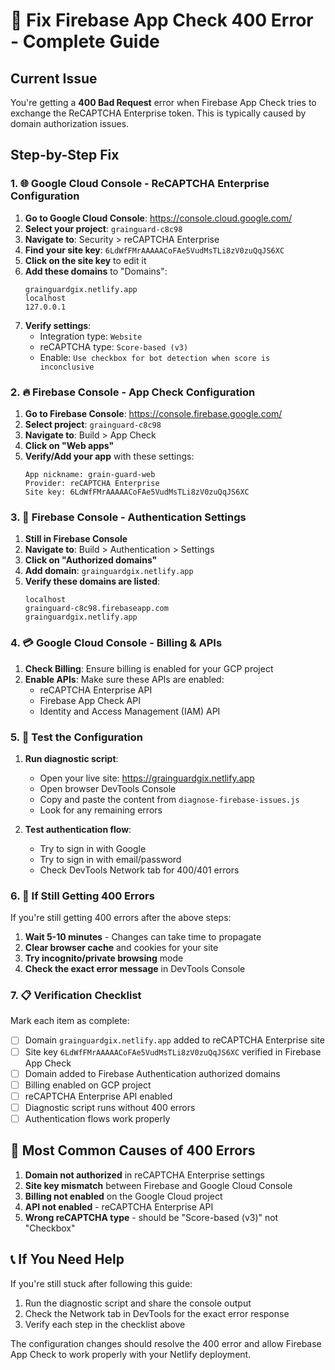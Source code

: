 # 🔧 Fix Firebase App Check 400 Error - Complete Guide

## Current Issue
You're getting a **400 Bad Request** error when Firebase App Check tries to exchange the ReCAPTCHA Enterprise token. This is typically caused by domain authorization issues.

## Step-by-Step Fix

### 1. 🌐 Google Cloud Console - ReCAPTCHA Enterprise Configuration

1. **Go to Google Cloud Console**: https://console.cloud.google.com/
2. **Select your project**: `grainguard-c8c98`
3. **Navigate to**: Security > reCAPTCHA Enterprise
4. **Find your site key**: `6LdWfFMrAAAAACoFAe5VudMsTLi8zV0zuQqJS6XC`
5. **Click on the site key** to edit it
6. **Add these domains** to "Domains":
   ```
   grainguardgix.netlify.app
   localhost
   127.0.0.1
   ```
7. **Verify settings**:
   - Integration type: `Website`
   - reCAPTCHA type: `Score-based (v3)`
   - Enable: `Use checkbox for bot detection when score is inconclusive`

### 2. 🔥 Firebase Console - App Check Configuration

1. **Go to Firebase Console**: https://console.firebase.google.com/
2. **Select project**: `grainguard-c8c98`
3. **Navigate to**: Build > App Check
4. **Click on "Web apps"**
5. **Verify/Add your app** with these settings:
   ```
   App nickname: grain-guard-web
   Provider: reCAPTCHA Enterprise
   Site key: 6LdWfFMrAAAAACoFAe5VudMsTLi8zV0zuQqJS6XC
   ```

### 3. 🔐 Firebase Console - Authentication Settings

1. **Still in Firebase Console**
2. **Navigate to**: Build > Authentication > Settings
3. **Click on "Authorized domains"**
4. **Add domain**: `grainguardgix.netlify.app`
5. **Verify these domains are listed**:
   ```
   localhost
   grainguard-c8c98.firebaseapp.com
   grainguardgix.netlify.app
   ```

### 4. 💳 Google Cloud Console - Billing & APIs

1. **Check Billing**: Ensure billing is enabled for your GCP project
2. **Enable APIs**: Make sure these APIs are enabled:
   - reCAPTCHA Enterprise API
   - Firebase App Check API
   - Identity and Access Management (IAM) API

### 5. 🧪 Test the Configuration

1. **Run diagnostic script**:
   - Open your live site: https://grainguardgix.netlify.app
   - Open browser DevTools Console
   - Copy and paste the content from `diagnose-firebase-issues.js`
   - Look for any remaining errors

2. **Test authentication flow**:
   - Try to sign in with Google
   - Try to sign in with email/password
   - Check DevTools Network tab for 400/401 errors

### 6. 🔄 If Still Getting 400 Errors

If you're still getting 400 errors after the above steps:

1. **Wait 5-10 minutes** - Changes can take time to propagate
2. **Clear browser cache** and cookies for your site
3. **Try incognito/private browsing** mode
4. **Check the exact error message** in DevTools Console

### 7. 📋 Verification Checklist

Mark each item as complete:

- [ ] Domain `grainguardgix.netlify.app` added to reCAPTCHA Enterprise site
- [ ] Site key `6LdWfFMrAAAAACoFAe5VudMsTLi8zV0zuQqJS6XC` verified in Firebase App Check
- [ ] Domain added to Firebase Authentication authorized domains
- [ ] Billing enabled on GCP project
- [ ] reCAPTCHA Enterprise API enabled
- [ ] Diagnostic script runs without 400 errors
- [ ] Authentication flows work properly

## 🎯 Most Common Causes of 400 Errors

1. **Domain not authorized** in reCAPTCHA Enterprise settings
2. **Site key mismatch** between Firebase and Google Cloud Console
3. **Billing not enabled** on the Google Cloud project
4. **API not enabled** - reCAPTCHA Enterprise API
5. **Wrong reCAPTCHA type** - should be "Score-based (v3)" not "Checkbox"

## 📞 If You Need Help

If you're still stuck after following this guide:

1. Run the diagnostic script and share the console output
2. Check the Network tab in DevTools for the exact error response
3. Verify each step in the checklist above

The configuration changes should resolve the 400 error and allow Firebase App Check to work properly with your Netlify deployment.
